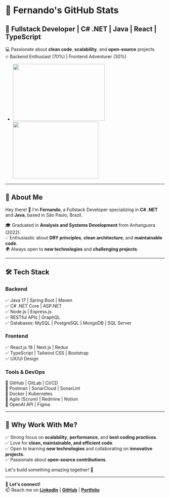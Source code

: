 # 👾 Fernando's GitHub Stats  

## 🎩 Fullstack Developer | C# .NET | Java | React | TypeScript  

💻 Passionate about **clean code**, **scalability**, and **open-source** projects.  
🔥 Backend Enthusiast (70%) | Frontend Adventurer (30%)  

-
  <img height="180em" width="290em" src="https://github-readme-stats.vercel.app/api?username=fernandorsoul&show_icons=blue-green&theme=blue-green&include_all_commits=blue-green&count_private=blue-green"/>
  
  <img height="180em" width="270em" src="https://github-readme-stats.vercel.app/api/top-langs/?username=fernandorsoul&layout=compact&langs_count=16&theme=blue-green"/>
---
## 🚀 About Me  

Hey there! 👋 I'm **Fernando**, a Fullstack Developer specializing in **C# .NET** and **Java**, based in São Paulo, Brazil.  

🎓 Graduated in **Analysis and Systems Development** from Anhanguera (2022).  
💡 Enthusiastic about **DRY principles**, **clean architecture**, and **maintainable code**.  
🌍 Always open to **new technologies** and **challenging projects**.  

---

## 🛠 Tech Stack  

### **Backend**  
✅ Java 17 | Spring Boot | Maven  
✅ C# .NET Core | ASP.NET  
✅ Node.js | Express.js  
✅ RESTful APIs | GraphQL  
✅ Databases: MySQL | PostgreSQL | MongoDB | SQL Server  

### **Frontend**  
✅ React.js 18 | Next.js | Redux  
✅ TypeScript | Tailwind CSS | Bootstrap  
✅ UX/UI Design  

### **Tools & DevOps**  
🔧 GitHub | GitLab | CI/CD  
🔧 Postman | SonarCloud | SonarLint  
🔧 Docker | Kubernetes  
🔧 Agile (Scrum) | Redmine | Notion  
🔧 OpenAI API | Figma  

---

## 🎯 Why Work With Me?  

✅ Strong focus on **scalability**, **performance**, and **best coding practices**.  
✅ Love for **clean, maintainable, and efficient code**.  
✅ Open to learning **new technologies** and collaborating on **innovative projects**.  
✅ Passionate about **open-source contributions**.  

Let's build something amazing together! 🚀  

---

💙 **Let's connect!**  
📫 Reach me on **[LinkedIn](#)** | **[GitHub](#)** | **[Portfolio](#)**



